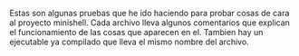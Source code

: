Estas son algunas pruebas que he ido haciendo para probar cosas de cara al proyecto minishell. Cada archivo lleva algunos comentarios que explican el funcionamiento de las cosas que aparecen en el. Tambien hay un ejecutable ya compilado que lleva el mismo nombre del archivo.
